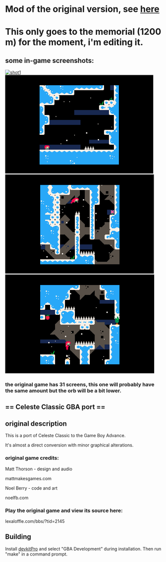 # Mod of the original version, see [here](https://github.com/JeffRuLz/Celeste-Classic-GBA)
# This only goes to the memorial (1200 m) for the moment, i'm editing it.
## some in-game screenshots:

[![shot1](screen1.png)](screen1.png)
[![shot2](screen2.png)](screen2.png)
[![shot3](screen3.png)](screen3.png)
[![shot4](screen4.png)](screen4.png)

### the original game has 31 screens, this one will probably have the same amount but the orb will be a bit lower. 

## == Celeste Classic GBA port ==
## original description


This is a port of Celeste Classic to the Game Boy Advance.

It's almost a direct conversion with minor graphical alterations.

### original game credits:

Matt Thorson - design and audio

mattmakesgames.com

Noel Berry - code and art

noelfb.com

### Play the original game and view its source here:

lexaloffle.com/bbs/?tid=2145

## Building

Install [devkitPro](https://devkitpro.org/wiki/Getting_Started) and select "GBA Development" during installation. Then run "make" in a command prompt.
